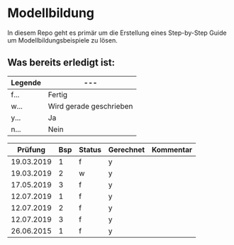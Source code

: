 ﻿# Modellbildung
In diesem Repo geht es primär um die Erstellung eines Step-by-Step Guide um Modellbildungsbeispiele zu lösen. 

## Was bereits erledigt ist: 

Legende|---
---|---
f... |Fertig
w... |Wird gerade geschrieben
y... |Ja
n... |Nein

Prüfung|Bsp|Status| Gerechnet | Kommentar
---|------|---|---|---
19.03.2019 | 1 | f | y |
19.03.2019 | 2 | w | y |
17.05.2019 | 3 | f | y |
12.07.2019 | 1 | f | y |
12.07.2019 | 2 | f | y |
12.07.2019 | 3 | f | y |
26.06.2015 | 1 | f | y | 
